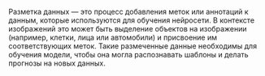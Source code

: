 Разметка данных — это процесс добавления меток или аннотаций к данным, которые используются для обучения нейросети. В контексте изображений это может быть выделение объектов на изображении (например, клетки, лица или автомобили) и присвоение им соответствующих меток. Такие размеченные данные необходимы для обучения модели, чтобы она могла распознавать шаблоны и делать прогнозы на новых данных.



